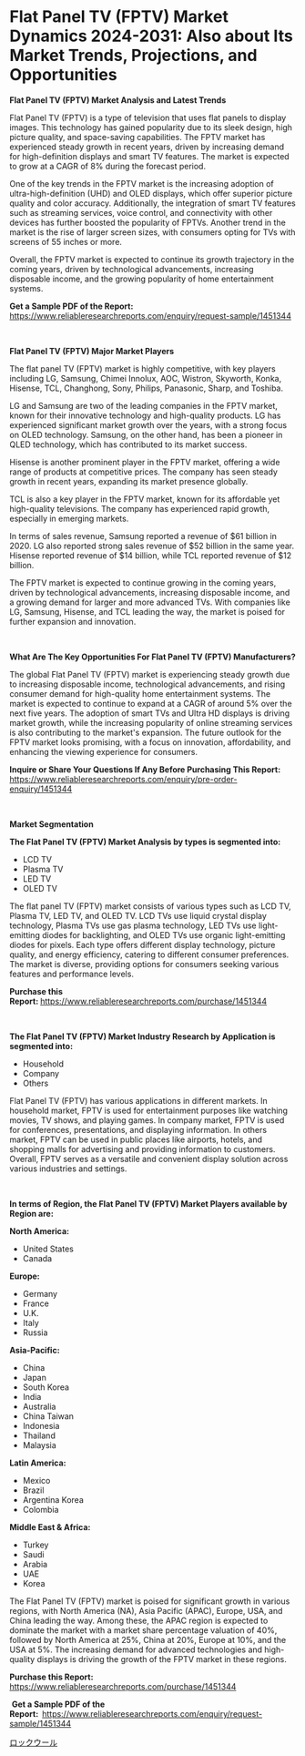 <p><h1>Flat Panel TV (FPTV) Market Dynamics 2024-2031: Also about Its Market Trends, Projections, and Opportunities</h1></p><p><strong>Flat Panel TV (FPTV) Market Analysis and Latest Trends</strong></p>
<p><p>Flat Panel TV (FPTV) is a type of television that uses flat panels to display images. This technology has gained popularity due to its sleek design, high picture quality, and space-saving capabilities. The FPTV market has experienced steady growth in recent years, driven by increasing demand for high-definition displays and smart TV features. The market is expected to grow at a CAGR of 8% during the forecast period.</p><p>One of the key trends in the FPTV market is the increasing adoption of ultra-high-definition (UHD) and OLED displays, which offer superior picture quality and color accuracy. Additionally, the integration of smart TV features such as streaming services, voice control, and connectivity with other devices has further boosted the popularity of FPTVs. Another trend in the market is the rise of larger screen sizes, with consumers opting for TVs with screens of 55 inches or more.</p><p>Overall, the FPTV market is expected to continue its growth trajectory in the coming years, driven by technological advancements, increasing disposable income, and the growing popularity of home entertainment systems.</p></p>
<p><strong>Get a Sample PDF of the Report:&nbsp;</strong> <a href="https://www.reliableresearchreports.com/enquiry/request-sample/1451344">https://www.reliableresearchreports.com/enquiry/request-sample/1451344</a></p>
<p>&nbsp;</p>
<p><strong>Flat Panel TV (FPTV) Major Market Players</strong></p>
<p><p>The flat panel TV (FPTV) market is highly competitive, with key players including LG, Samsung, Chimei Innolux, AOC, Wistron, Skyworth, Konka, Hisense, TCL, Changhong, Sony, Philips, Panasonic, Sharp, and Toshiba. </p><p>LG and Samsung are two of the leading companies in the FPTV market, known for their innovative technology and high-quality products. LG has experienced significant market growth over the years, with a strong focus on OLED technology. Samsung, on the other hand, has been a pioneer in QLED technology, which has contributed to its market success.</p><p>Hisense is another prominent player in the FPTV market, offering a wide range of products at competitive prices. The company has seen steady growth in recent years, expanding its market presence globally.</p><p>TCL is also a key player in the FPTV market, known for its affordable yet high-quality televisions. The company has experienced rapid growth, especially in emerging markets.</p><p>In terms of sales revenue, Samsung reported a revenue of $61 billion in 2020. LG also reported strong sales revenue of $52 billion in the same year. Hisense reported revenue of $14 billion, while TCL reported revenue of $12 billion.</p><p>The FPTV market is expected to continue growing in the coming years, driven by technological advancements, increasing disposable income, and a growing demand for larger and more advanced TVs. With companies like LG, Samsung, Hisense, and TCL leading the way, the market is poised for further expansion and innovation.</p></p>
<p>&nbsp;</p>
<p><strong>What Are The Key Opportunities For Flat Panel TV (FPTV) Manufacturers?</strong></p>
<p><p>The global Flat Panel TV (FPTV) market is experiencing steady growth due to increasing disposable income, technological advancements, and rising consumer demand for high-quality home entertainment systems. The market is expected to continue to expand at a CAGR of around 5% over the next five years. The adoption of smart TVs and Ultra HD displays is driving market growth, while the increasing popularity of online streaming services is also contributing to the market's expansion. The future outlook for the FPTV market looks promising, with a focus on innovation, affordability, and enhancing the viewing experience for consumers.</p></p>
<p><strong>Inquire or Share Your Questions If Any Before Purchasing This Report:</strong> <a href="https://www.reliableresearchreports.com/enquiry/pre-order-enquiry/1451344">https://www.reliableresearchreports.com/enquiry/pre-order-enquiry/1451344</a></p>
<p>&nbsp;</p>
<p><strong>Market Segmentation</strong></p>
<p><strong>The Flat Panel TV (FPTV) Market Analysis by types is segmented into:</strong></p>
<p><ul><li>LCD TV</li><li>Plasma TV</li><li>LED TV</li><li>OLED TV</li></ul></p>
<p><p>The flat panel TV (FPTV) market consists of various types such as LCD TV, Plasma TV, LED TV, and OLED TV. LCD TVs use liquid crystal display technology, Plasma TVs use gas plasma technology, LED TVs use light-emitting diodes for backlighting, and OLED TVs use organic light-emitting diodes for pixels. Each type offers different display technology, picture quality, and energy efficiency, catering to different consumer preferences. The market is diverse, providing options for consumers seeking various features and performance levels.</p></p>
<p><strong>Purchase this Report:&nbsp;</strong><a href="https://www.reliableresearchreports.com/purchase/1451344">https://www.reliableresearchreports.com/purchase/1451344</a></p>
<p>&nbsp;</p>
<p><strong>The Flat Panel TV (FPTV) Market Industry Research by Application is segmented into:</strong></p>
<p><ul><li>Household</li><li>Company</li><li>Others</li></ul></p>
<p><p>Flat Panel TV (FPTV) has various applications in different markets. In household market, FPTV is used for entertainment purposes like watching movies, TV shows, and playing games. In company market, FPTV is used for conferences, presentations, and displaying information. In others market, FPTV can be used in public places like airports, hotels, and shopping malls for advertising and providing information to customers. Overall, FPTV serves as a versatile and convenient display solution across various industries and settings.</p></p>
<p>&nbsp;</p>
<p><strong>In terms of Region, the Flat Panel TV (FPTV) Market Players available by Region are:</strong></p>
<p>
    <p> <strong> North America: </strong>
        <ul>
            <li>United States</li>
            <li>Canada</li>
        </ul>
        </p> 
    <p> <strong> Europe: </strong>
        <ul>
            <li>Germany</li>
            <li>France</li>
            <li>U.K.</li>
            <li>Italy</li>
            <li>Russia</li>
        </ul>
        </p> 
    <p> <strong> Asia-Pacific: </strong>
        <ul>
            <li>China</li>
            <li>Japan</li>
            <li>South Korea</li>
            <li>India</li>
            <li>Australia</li>
            <li>China Taiwan</li>
            <li>Indonesia</li>
            <li>Thailand</li>
            <li>Malaysia</li>
        </ul>
        </p> 
    <p> <strong> Latin America: </strong>
        <ul>
            <li>Mexico</li>
            <li>Brazil</li>
            <li>Argentina Korea</li>
            <li>Colombia</li>
        </ul>
        </p> 
    <p> <strong> Middle East & Africa: </strong>
        <ul>
            <li>Turkey</li>
            <li>Saudi</li>
            <li>Arabia</li>
            <li>UAE</li>
            <li>Korea</li>
        </ul>
    </p>
    </p>
<p><p>The Flat Panel TV (FPTV) market is poised for significant growth in various regions, with North America (NA), Asia Pacific (APAC), Europe, USA, and China leading the way. Among these, the APAC region is expected to dominate the market with a market share percentage valuation of 40%, followed by North America at 25%, China at 20%, Europe at 10%, and the USA at 5%. The increasing demand for advanced technologies and high-quality displays is driving the growth of the FPTV market in these regions.</p></p>
<p><strong>Purchase this Report: </strong><a href="https://www.reliableresearchreports.com/purchase/1451344">https://www.reliableresearchreports.com/purchase/1451344</a></p>
<p>&nbsp;<strong>Get a Sample PDF of the Report:&nbsp;&nbsp;</strong><a href="https://www.reliableresearchreports.com/enquiry/request-sample/1451344">https://www.reliableresearchreports.com/enquiry/request-sample/1451344</a></p>
<p><strong></strong></p>
<p><p><a href="https://github.com/mreklxf44233/Market-Research-Report-List-1/blob/main/63310617286.md">ロックウール</a></p></p>